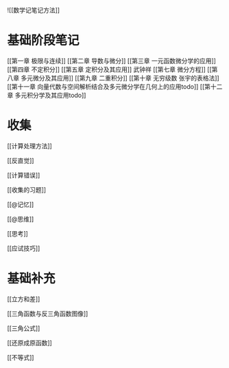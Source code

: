 ![[数学记笔记方法]]
# 基础阶段笔记
[[第一章 极限与连续]]
[[第二章 导数与微分]]
[[第三章 一元函数微分学的应用]]
[[第四章 不定积分]]
[[第五章 定积分及其应用]]
武钟祥
[[第七章 微分方程]]
[[第八章 多元微分及其应用]]
[[第九章 二重积分]]
[[第十章 无穷级数 张宇的表格法]]
[[第十一章 向量代数与空间解析结合及多元微分学在几何上的应用todo]]
[[第十二章 多元积分学及其应用todo]]

# 收集

[[计算处理方法]]

[[反直觉]]

[[计算错误]]

[[收集的习题]]

[[@记忆]]

[[@思维]]

[[思考]]

[[应试技巧]] 
# 基础补充

[[立方和差]]

[[三角函数与反三角函数图像]]

[[三角公式]]

[[还原成原函数]]

[[不等式]]
